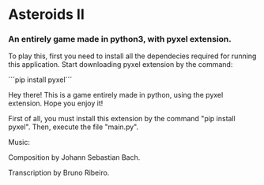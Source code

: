 # Asteroids II
### An entirely game made in python3, with pyxel extension.


To play this, first you need to install all the dependecies required for running this application.
Start downloading pyxel extension by the command:

´´´pip install pyxel´´´



Hey there! This is a game entirely made in python, using the pyxel extension. Hope you enjoy it!

First of all, you must install this extension by the command "pip install pyxel".
Then, execute the file "main.py".


Music:

Composition by Johann Sebastian Bach.

Transcription by Bruno Ribeiro.
